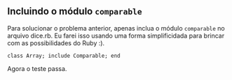 ## Incluindo o módulo `comparable`

Para solucionar o problema anterior, apenas inclua o módulo `comparable` no arquivo dice.rb.  Eu farei isso usando uma forma simplificidada para brincar com as possibilidades do Ruby :).

	class Array; include Comparable; end

Agora o teste passa.

